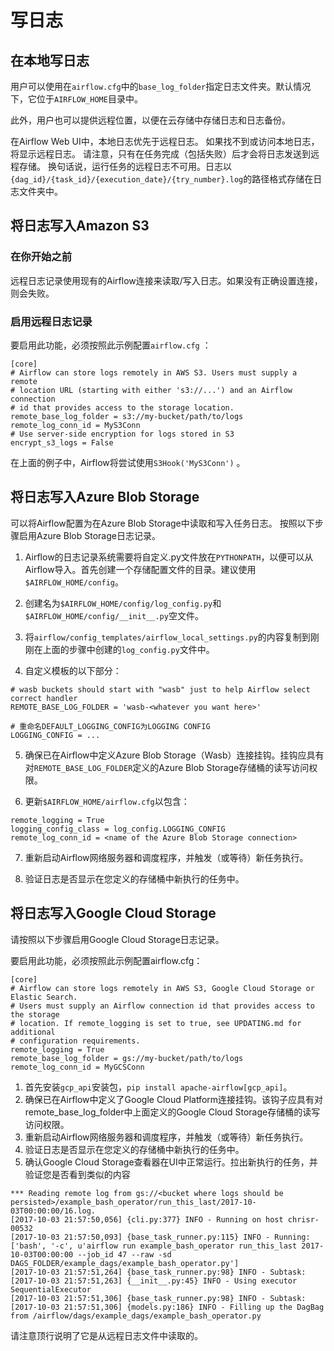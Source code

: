 # 写日志

## 在本地写日志

用户可以使用在`airflow.cfg`中的`base_log_folder`指定日志文件夹。默认情况下，它位于`AIRFLOW_HOME`目录中。

此外，用户也可以提供远程位置，以便在云存储中存储日志和日志备份。

在Airflow Web UI中，本地日志优先于远程日志。 如果找不到或访问本地日志，将显示远程日志。 请注意，只有在任务完成（包括失败）后才会将日志发送到远程存储。 换句话说，运行任务的远程日志不可用。日志以`{dag_id}/{task_id}/{execution_date}/{try_number}.log`的路径格式存储在日志文件夹中。

## 将日志写入Amazon S3

### 在你开始之前

远程日志记录使用现有的Airflow连接来读取/写入日志。如果没有正确设置连接，则会失败。

### 启用远程日志记录

要启用此功能，必须按照此示例配置`airflow.cfg` ：

```
[core]
# Airflow can store logs remotely in AWS S3. Users must supply a remote
# location URL (starting with either 's3://...') and an Airflow connection
# id that provides access to the storage location.
remote_base_log_folder = s3://my-bucket/path/to/logs
remote_log_conn_id = MyS3Conn
# Use server-side encryption for logs stored in S3
encrypt_s3_logs = False
```

在上面的例子中，Airflow将尝试使用`S3Hook('MyS3Conn')` 。

## 将日志写入Azure Blob Storage

可以将Airflow配置为在Azure Blob Storage中读取和写入任务日志。 按照以下步骤启用Azure Blob Storage日志记录。

1. Airflow的日志记录系统需要将自定义.py文件放在`PYTHONPATH`，以便可以从Airflow导入。首先创建一个存储配置文件的目录。建议使用`$AIRFLOW_HOME/config`。

2. 创建名为`$AIRFLOW_HOME/config/log_config.py`和`$AIRFLOW_HOME/config/__init__.py`空文件。

3. 将`airflow/config_templates/airflow_local_settings.py`的内容复制到刚刚在上面的步骤中创建的`log_config.py`文件中。

4. 自定义模板的以下部分：

```
# wasb buckets should start with "wasb" just to help Airflow select correct handler
REMOTE_BASE_LOG_FOLDER = 'wasb-<whatever you want here>'

# 重命名DEFAULT_LOGGING_CONFIG为LOGGING CONFIG
LOGGING_CONFIG = ...
```

5. 确保已在Airflow中定义Azure Blob Storage（Wasb）连接挂钩。挂钩应具有对`REMOTE_BASE_LOG_FOLDER`定义的Azure Blob Storage存储桶的读写访问权限。

6. 更新`$AIRFLOW_HOME/airflow.cfg`以包含：

```
remote_logging = True
logging_config_class = log_config.LOGGING_CONFIG
remote_log_conn_id = <name of the Azure Blob Storage connection>
```

7. 重新启动Airflow网络服务器和调度程序，并触发（或等待）新任务执行。

8. 验证日志是否显示在您定义的存储桶中新执行的任务中。

## 将日志写入Google Cloud Storage

请按照以下步骤启用Google Cloud Storage日志记录。

要启用此功能，必须按照此示例配置airflow.cfg：

```
[core]
# Airflow can store logs remotely in AWS S3, Google Cloud Storage or Elastic Search.
# Users must supply an Airflow connection id that provides access to the storage
# location. If remote_logging is set to true, see UPDATING.md for additional
# configuration requirements.
remote_logging = True
remote_base_log_folder = gs://my-bucket/path/to/logs
remote_log_conn_id = MyGCSConn
```

1. 首先安装`gcp_api`安装包，`pip install apache-airflow[gcp_api]`。
2. 确保已在Airflow中定义了Google Cloud Platform连接挂钩。该钩子应具有对remote_base_log_folder中上面定义的Google Cloud Storage存储桶的读写访问权限。
3. 重新启动Airflow网络服务器和调度程序，并触发（或等待）新任务执行。
4. 验证日志是否显示在您定义的存储桶中新执行的任务中。
5. 确认Google Cloud Storage查看器在U​​I中正常运行。拉出新执行的任务，并验证您是否看到类似的内容

```
*** Reading remote log from gs://<bucket where logs should be persisted>/example_bash_operator/run_this_last/2017-10-03T00:00:00/16.log.
[2017-10-03 21:57:50,056] {cli.py:377} INFO - Running on host chrisr-00532
[2017-10-03 21:57:50,093] {base_task_runner.py:115} INFO - Running: ['bash', '-c', u'airflow run example_bash_operator run_this_last 2017-10-03T00:00:00 --job_id 47 --raw -sd DAGS_FOLDER/example_dags/example_bash_operator.py']
[2017-10-03 21:57:51,264] {base_task_runner.py:98} INFO - Subtask: [2017-10-03 21:57:51,263] {__init__.py:45} INFO - Using executor SequentialExecutor
[2017-10-03 21:57:51,306] {base_task_runner.py:98} INFO - Subtask: [2017-10-03 21:57:51,306] {models.py:186} INFO - Filling up the DagBag from /airflow/dags/example_dags/example_bash_operator.py
```

请注意顶行说明了它是从远程日志文件中读取的。
